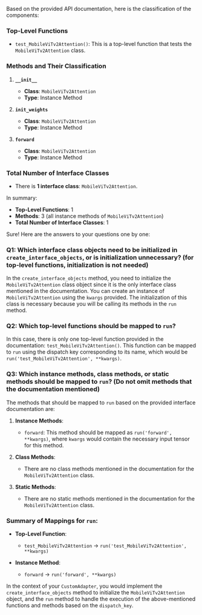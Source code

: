 Based on the provided API documentation, here is the classification of the components:

### Top-Level Functions
- `test_MobileViTv2Attention()`: This is a top-level function that tests the `MobileViTv2Attention` class.

### Methods and Their Classification
1. **`__init__`**
   - **Class**: `MobileViTv2Attention`
   - **Type**: Instance Method

2. **`init_weights`**
   - **Class**: `MobileViTv2Attention`
   - **Type**: Instance Method

3. **`forward`**
   - **Class**: `MobileViTv2Attention`
   - **Type**: Instance Method

### Total Number of Interface Classes
- There is **1 interface class**: `MobileViTv2Attention`. 

In summary:
- **Top-Level Functions**: 1
- **Methods**: 3 (all instance methods of `MobileViTv2Attention`)
- **Total Number of Interface Classes**: 1

Sure! Here are the answers to your questions one by one:

### Q1: Which interface class objects need to be initialized in `create_interface_objects`, or is initialization unnecessary? (for top-level functions, initialization is not needed)

In the `create_interface_objects` method, you need to initialize the `MobileViTv2Attention` class object since it is the only interface class mentioned in the documentation. You can create an instance of `MobileViTv2Attention` using the `kwargs` provided. The initialization of this class is necessary because you will be calling its methods in the `run` method.

### Q2: Which top-level functions should be mapped to `run`?

In this case, there is only one top-level function provided in the documentation: `test_MobileViTv2Attention()`. This function can be mapped to `run` using the dispatch key corresponding to its name, which would be `run('test_MobileViTv2Attention', **kwargs)`.

### Q3: Which instance methods, class methods, or static methods should be mapped to `run`? (Do not omit methods that the documentation mentioned)

The methods that should be mapped to `run` based on the provided interface documentation are:

1. **Instance Methods**:
   - `forward`: This method should be mapped as `run('forward', **kwargs)`, where `kwargs` would contain the necessary input tensor for this method.

2. **Class Methods**:
   - There are no class methods mentioned in the documentation for the `MobileViTv2Attention` class.

3. **Static Methods**:
   - There are no static methods mentioned in the documentation for the `MobileViTv2Attention` class.

### Summary of Mappings for `run`:
- **Top-Level Function**: 
  - `test_MobileViTv2Attention` → `run('test_MobileViTv2Attention', **kwargs)`

- **Instance Method**:
  - `forward` → `run('forward', **kwargs)`

In the context of your `CustomAdapter`, you would implement the `create_interface_objects` method to initialize the `MobileViTv2Attention` object, and the `run` method to handle the execution of the above-mentioned functions and methods based on the `dispatch_key`.